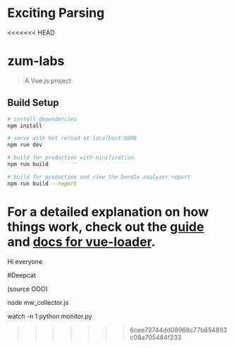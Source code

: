# Exciting Parsing

<<<<<<< HEAD
# zum-labs

> A Vue.js project

## Build Setup

``` bash
# install dependencies
npm install

# serve with hot reload at localhost:8080
npm run dev

# build for production with minification
npm run build

# build for production and view the bundle analyzer report
npm run build --report
```

For a detailed explanation on how things work, check out the [guide](http://vuejs-templates.github.io/webpack/) and [docs for vue-loader](http://vuejs.github.io/vue-loader).
=======
Hi everyone

#Deepcat

(source OOO)

node mw_collector.js

watch -n 1 python monitor.py

>>>>>>> 6cee72744dd08968c77b654893c08a705484f233
